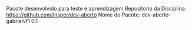 Pacote desenvolvido para teste e aprendizagem Repositorio da Disciplina: https://github.com/Insper/dev-aberto Nome do Pacote: dev-aberto-gabrielvf1 0.1
